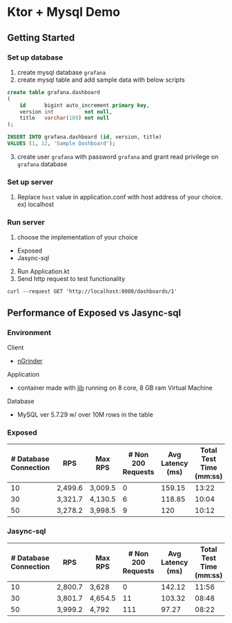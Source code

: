 # Ktor + Mysql Demo

## Getting Started

### Set up database

1. create mysql database `grafana`
2. create mysql table and add sample data with below scripts

```sql
create table grafana.dashboard
(
    id      bigint auto_increment primary key,
    version int          not null,
    title   varchar(189) not null
);

INSERT INTO grafana.dashboard (id, version, title)
VALUES (1, 12, 'Sample Dashboard');
```

3. create user `grafana` with password `grafana` and grant read privilege on `grafana` database

### Set up server

1. Replace `host` value in application.conf with host address of your choice. ex) localhost

### Run server

1. choose the implementation of your choice

- Exposed
- Jasync-sql

2. Run Application.kt
3. Send http request to test functionality

```
curl --request GET 'http://localhost:8080/dashboards/1'
```

## Performance of Exposed vs Jasync-sql

### Environment
Client
  - [nGrinder](http://naver.github.io/ngrinder/)

Application
  - container made with [jib](https://github.com/GoogleContainerTools/jib) running on 8 core, 8 GB ram Virtual Machine

Database
  - MySQL ver 5.7.29 w/ over 10M rows in the table


### Exposed

| # Database Connection | RPS | Max RPS | # Non 200 Requests | Avg Latency (ms) | Total Test Time (mm:ss) |
|-----------------------|-----|---------|--------------------|------------------|-------------------------|
|10                     |2,499.6|3,009.5|0                   |159.15            |13:22                    |
|30                     |3,321.7|4,130.5|6                   |118.85            |10:04                    |
|50                     |3,278.2|3,998.5|9                   |120               |10:12                    |	

### Jasync-sql

| # Database Connection | RPS | Max RPS | # Non 200 Requests | Avg Latency (ms) | Total Test Time (mm:ss) |
|-----------------------|-----|---------|--------------------|------------------|-------------------------|
|10                     |2,800.7|3,628  |0                   |142.12            |11:56                    |
|30                     |3,801.7|4,654.5|11                  |103.32            |08:48                    |
|50                     |3,999.2|4,792  |111                 |97.27             |08:22                    |
